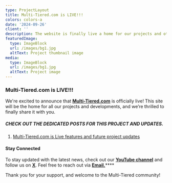 ```yaml
---
type: ProjectLayout
title: Multi-Tiered.com is LIVE!!!
colors: colors-a
date: '2024-09-26'
client: ''
description: The website is finally live a home for our projects and other developments
featuredImage:
  type: ImageBlock
  url: /images/bg1.jpg
  altText: Project thumbnail image
media:
  type: ImageBlock
  url: /images/bg1.jpg
  altText: Project image
---
```

### Multi-Tiered.com is LIVE!!!

We're excited to announce that [**Multi-Tiered.com**](Multi-Tiered.com) is officially live! This site will be the home for all our projects and developments, and we’re thrilled to finally share it with you.

##### **CHECK OUT THE DEDICATED POSTS FOR THIS PROJECT AND UPDATES.**

1.  [Multi-Tiered.com is Live features and future project updates](https://multi-tiered.com/blog/multi-tiered/)

#### Stay Connected

To stay updated with the latest news, check out our [**YouTube channel**](https://www.youtube.com/@Multi-Tiered) and follow us on [**X**](https://x.com/multi_tiered). Feel free to reach out via [**Email.**](multi-tiered@protonmail.com)\*\*\*\*

Thank you for your support, and welcome to the Multi-Tiered community!
